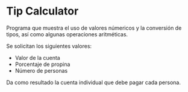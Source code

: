 Tip Calculator
==============

Programa que muestra el uso de valores númericos y la conversión
de tipos, así como algunas operaciones aritméticas.

Se solicitan los siguientes valores:  
* Valor de la cuenta
* Porcentaje de propina
* Número de personas  

Da como resultado la cuenta individual que debe pagar cada persona.
